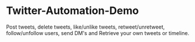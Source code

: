 # Twitter-Automation-Demo
Post tweets, delete tweets, like/unlike tweets, retweet/unretweet, follow/unfollow users, send DM's and Retrieve your own tweets or timeline.
